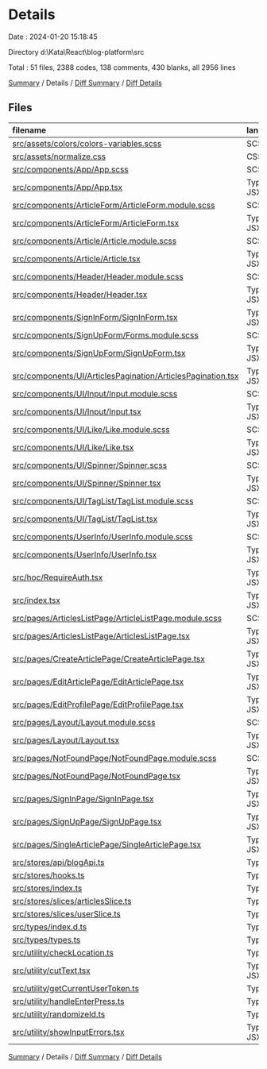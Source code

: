 # Details

Date : 2024-01-20 15:18:45

Directory d:\\Kata\\React\\blog-platform\\src

Total : 51 files,  2388 codes, 138 comments, 430 blanks, all 2956 lines

[Summary](results.md) / Details / [Diff Summary](diff.md) / [Diff Details](diff-details.md)

## Files
| filename | language | code | comment | blank | total |
| :--- | :--- | ---: | ---: | ---: | ---: |
| [src/assets/colors/colors-variables.scss](/src/assets/colors/colors-variables.scss) | SCSS | 11 | 0 | 1 | 12 |
| [src/assets/normalize.css](/src/assets/normalize.css) | CSS | 146 | 131 | 75 | 352 |
| [src/components/App/App.scss](/src/components/App/App.scss) | SCSS | 134 | 0 | 11 | 145 |
| [src/components/App/App.tsx](/src/components/App/App.tsx) | TypeScript JSX | 51 | 2 | 7 | 60 |
| [src/components/ArticleForm/ArticleForm.module.scss](/src/components/ArticleForm/ArticleForm.module.scss) | SCSS | 124 | 0 | 17 | 141 |
| [src/components/ArticleForm/ArticleForm.tsx](/src/components/ArticleForm/ArticleForm.tsx) | TypeScript JSX | 168 | 2 | 20 | 190 |
| [src/components/Article/Article.module.scss](/src/components/Article/Article.module.scss) | SCSS | 105 | 0 | 16 | 121 |
| [src/components/Article/Article.tsx](/src/components/Article/Article.tsx) | TypeScript JSX | 85 | 0 | 11 | 96 |
| [src/components/Header/Header.module.scss](/src/components/Header/Header.module.scss) | SCSS | 96 | 0 | 15 | 111 |
| [src/components/Header/Header.tsx](/src/components/Header/Header.tsx) | TypeScript JSX | 65 | 0 | 11 | 76 |
| [src/components/SignInForm/SignInForm.tsx](/src/components/SignInForm/SignInForm.tsx) | TypeScript JSX | 99 | 1 | 13 | 113 |
| [src/components/SignUpForm/Forms.module.scss](/src/components/SignUpForm/Forms.module.scss) | SCSS | 130 | 0 | 21 | 151 |
| [src/components/SignUpForm/SignUpForm.tsx](/src/components/SignUpForm/SignUpForm.tsx) | TypeScript JSX | 171 | 1 | 14 | 186 |
| [src/components/UI/ArticlesPagination/ArticlesPagination.tsx](/src/components/UI/ArticlesPagination/ArticlesPagination.tsx) | TypeScript JSX | 38 | 0 | 7 | 45 |
| [src/components/UI/Input/Input.module.scss](/src/components/UI/Input/Input.module.scss) | SCSS | 23 | 0 | 4 | 27 |
| [src/components/UI/Input/Input.tsx](/src/components/UI/Input/Input.tsx) | TypeScript JSX | 42 | 0 | 8 | 50 |
| [src/components/UI/Like/Like.module.scss](/src/components/UI/Like/Like.module.scss) | SCSS | 46 | 0 | 7 | 53 |
| [src/components/UI/Like/Like.tsx](/src/components/UI/Like/Like.tsx) | TypeScript JSX | 31 | 0 | 9 | 40 |
| [src/components/UI/Spinner/Spinner.scss](/src/components/UI/Spinner/Spinner.scss) | SCSS | 5 | 0 | 1 | 6 |
| [src/components/UI/Spinner/Spinner.tsx](/src/components/UI/Spinner/Spinner.tsx) | TypeScript JSX | 10 | 0 | 4 | 14 |
| [src/components/UI/TagList/TagList.module.scss](/src/components/UI/TagList/TagList.module.scss) | SCSS | 11 | 0 | 2 | 13 |
| [src/components/UI/TagList/TagList.tsx](/src/components/UI/TagList/TagList.tsx) | TypeScript JSX | 38 | 0 | 7 | 45 |
| [src/components/UserInfo/UserInfo.module.scss](/src/components/UserInfo/UserInfo.module.scss) | SCSS | 31 | 0 | 6 | 37 |
| [src/components/UserInfo/UserInfo.tsx](/src/components/UserInfo/UserInfo.tsx) | TypeScript JSX | 29 | 0 | 8 | 37 |
| [src/hoc/RequireAuth.tsx](/src/hoc/RequireAuth.tsx) | TypeScript JSX | 15 | 0 | 6 | 21 |
| [src/index.tsx](/src/index.tsx) | TypeScript JSX | 13 | 0 | 4 | 17 |
| [src/pages/ArticlesListPage/ArticleListPage.module.scss](/src/pages/ArticlesListPage/ArticleListPage.module.scss) | SCSS | 14 | 0 | 3 | 17 |
| [src/pages/ArticlesListPage/ArticlesListPage.tsx](/src/pages/ArticlesListPage/ArticlesListPage.tsx) | TypeScript JSX | 35 | 0 | 10 | 45 |
| [src/pages/CreateArticlePage/CreateArticlePage.tsx](/src/pages/CreateArticlePage/CreateArticlePage.tsx) | TypeScript JSX | 5 | 0 | 3 | 8 |
| [src/pages/EditArticlePage/EditArticlePage.tsx](/src/pages/EditArticlePage/EditArticlePage.tsx) | TypeScript JSX | 21 | 0 | 6 | 27 |
| [src/pages/EditProfilePage/EditProfilePage.tsx](/src/pages/EditProfilePage/EditProfilePage.tsx) | TypeScript JSX | 161 | 1 | 18 | 180 |
| [src/pages/Layout/Layout.module.scss](/src/pages/Layout/Layout.module.scss) | SCSS | 5 | 0 | 2 | 7 |
| [src/pages/Layout/Layout.tsx](/src/pages/Layout/Layout.tsx) | TypeScript JSX | 14 | 0 | 5 | 19 |
| [src/pages/NotFoundPage/NotFoundPage.module.scss](/src/pages/NotFoundPage/NotFoundPage.module.scss) | SCSS | 21 | 0 | 5 | 26 |
| [src/pages/NotFoundPage/NotFoundPage.tsx](/src/pages/NotFoundPage/NotFoundPage.tsx) | TypeScript JSX | 14 | 0 | 4 | 18 |
| [src/pages/SignInPage/SignInPage.tsx](/src/pages/SignInPage/SignInPage.tsx) | TypeScript JSX | 5 | 0 | 3 | 8 |
| [src/pages/SignUpPage/SignUpPage.tsx](/src/pages/SignUpPage/SignUpPage.tsx) | TypeScript JSX | 5 | 0 | 3 | 8 |
| [src/pages/SingleArticlePage/SingleArticlePage.tsx](/src/pages/SingleArticlePage/SingleArticlePage.tsx) | TypeScript JSX | 27 | 0 | 9 | 36 |
| [src/stores/api/blogApi.ts](/src/stores/api/blogApi.ts) | TypeScript | 126 | 0 | 4 | 130 |
| [src/stores/hooks.ts](/src/stores/hooks.ts) | TypeScript | 4 | 0 | 2 | 6 |
| [src/stores/index.ts](/src/stores/index.ts) | TypeScript | 14 | 0 | 3 | 17 |
| [src/stores/slices/articlesSlice.ts](/src/stores/slices/articlesSlice.ts) | TypeScript | 18 | 0 | 5 | 23 |
| [src/stores/slices/userSlice.ts](/src/stores/slices/userSlice.ts) | TypeScript | 34 | 0 | 6 | 40 |
| [src/types/index.d.ts](/src/types/index.d.ts) | TypeScript | 3 | 0 | 1 | 4 |
| [src/types/types.ts](/src/types/types.ts) | TypeScript | 103 | 0 | 20 | 123 |
| [src/utility/checkLocation.ts](/src/utility/checkLocation.ts) | TypeScript | 9 | 0 | 3 | 12 |
| [src/utility/cutText.tsx](/src/utility/cutText.tsx) | TypeScript JSX | 11 | 0 | 4 | 15 |
| [src/utility/getCurrentUserToken.ts](/src/utility/getCurrentUserToken.ts) | TypeScript | 5 | 0 | 1 | 6 |
| [src/utility/handleEnterPress.ts](/src/utility/handleEnterPress.ts) | TypeScript | 5 | 0 | 1 | 6 |
| [src/utility/randomizeId.ts](/src/utility/randomizeId.ts) | TypeScript | 3 | 0 | 0 | 3 |
| [src/utility/showInputErrors.tsx](/src/utility/showInputErrors.tsx) | TypeScript JSX | 9 | 0 | 4 | 13 |

[Summary](results.md) / Details / [Diff Summary](diff.md) / [Diff Details](diff-details.md)